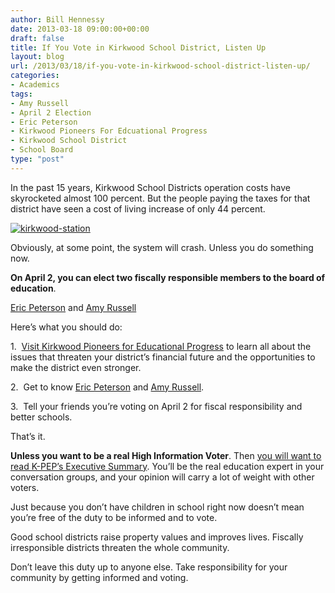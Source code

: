 ```yaml
---
author: Bill Hennessy
date: 2013-03-18 09:00:00+00:00
draft: false
title: If You Vote in Kirkwood School District, Listen Up
layout: blog
url: /2013/03/18/if-you-vote-in-kirkwood-school-district-listen-up/
categories:
- Academics
tags:
- Amy Russell
- April 2 Election
- Eric Peterson
- Kirkwood Pioneers For Edcuational Progress
- Kirkwood School District
- School Board
type: "post"
---
```


In the past 15 years, Kirkwood School Districts operation costs have skyrocketed almost 100 percent. But the people paying the taxes for that district have seen a cost of living increase of only 44 percent.

[![kirkwood-station](https://hennessysview.com/wp-content/uploads/2013/03/kirkwood-station_thumb.jpg)
](https://hennessysview.com/wp-content/uploads/2013/03/kirkwood-station.jpg)

Obviously, at some point, the system will crash. Unless you do something now.

**On April 2, you can elect two fiscally responsible members to the board of education**.




[Eric Peterson](https://peterson4kirkwoodschools.com/) and [Amy Russell](https://www.educatekirkwood.org/)




Here’s what you should do:

1.  [Visit Kirkwood Pioneers for Educational Progress](https://www.k-pep.org/) to learn all about the issues that threaten your district’s financial future and the opportunities to make the district even stronger.

2.  Get to know [Eric Peterson](https://peterson4kirkwoodschools.com/) and [Amy Russell](https://www.educatekirkwood.org/).

3.  Tell your friends you’re voting on April 2 for fiscal responsibility and better schools.

That’s it.

**Unless you want to be a real High Information Voter**. Then [you will want to read K-PEP’s Executive Summary](https://www.k-pep.org/index.cfm?load=page&page=43). You’ll be the real education expert in your conversation groups, and your opinion will carry a lot of weight with other voters.

Just because you don’t have children in school right now doesn’t mean you’re free of the duty to be informed and to vote.

Good school districts raise property values and improves lives. Fiscally irresponsible districts threaten the whole community.

Don’t leave this duty up to anyone else. Take responsibility for your community by getting informed and voting.
